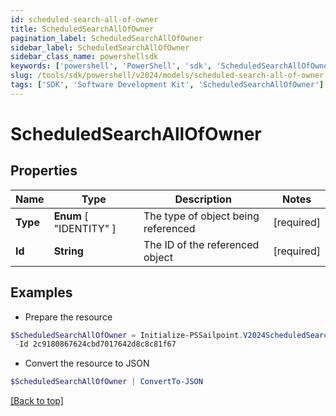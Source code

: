 ```yaml
---
id: scheduled-search-all-of-owner
title: ScheduledSearchAllOfOwner
pagination_label: ScheduledSearchAllOfOwner
sidebar_label: ScheduledSearchAllOfOwner
sidebar_class_name: powershellsdk
keywords: ['powershell', 'PowerShell', 'sdk', 'ScheduledSearchAllOfOwner'] 
slug: /tools/sdk/powershell/v2024/models/scheduled-search-all-of-owner
tags: ['SDK', 'Software Development Kit', 'ScheduledSearchAllOfOwner']
---
```



# ScheduledSearchAllOfOwner

## Properties

Name | Type | Description | Notes
------------ | ------------- | ------------- | -------------
**Type** |   **Enum** [  "IDENTITY" ] | The type of object being referenced | [required]
**Id** |  **String** | The ID of the referenced object | [required]

## Examples

- Prepare the resource
```powershell
$ScheduledSearchAllOfOwner = Initialize-PSSailpoint.V2024ScheduledSearchAllOfOwner  -Type IDENTITY `
 -Id 2c9180867624cbd7017642d8c8c81f67
```

- Convert the resource to JSON
```powershell
$ScheduledSearchAllOfOwner | ConvertTo-JSON
```


[[Back to top]](#) 

